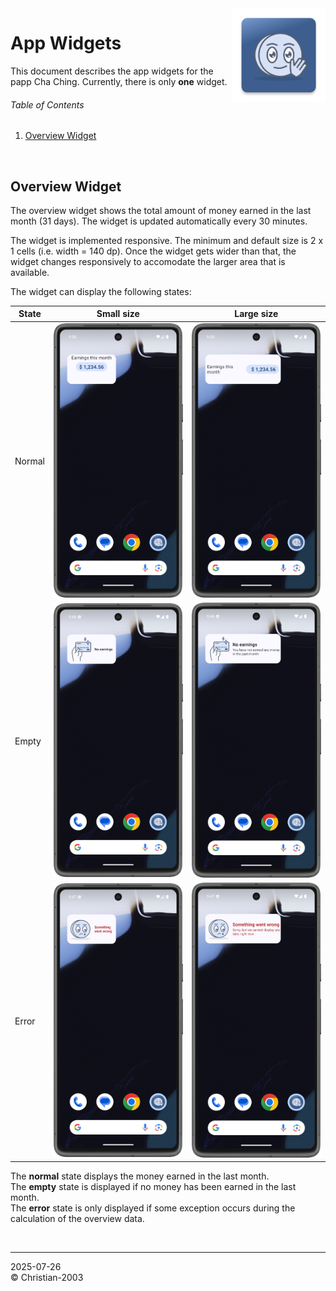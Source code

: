 <img src="../img/icon.png" height="150" align="right">

# App Widgets
This document describes the app widgets for the papp Cha Ching. Currently, there is only **one** widget.

###### Table of Contents
1. [Overview Widget](#overview-widget)

<br/>

## Overview Widget
The overview widget shows the total amount of money earned in the last month (31 days). The widget is updated automatically every 30 minutes.

The widget is implemented responsive. The minimum and default size is 2 x 1 cells (i.e. width = 140 dp). Once the widget gets wider than that, the widget changes responsively to accomodate the larger area that is available.

The widget can display the following states:

State | Small size | Large size
--- | --- | ---
Normal | ![](../img/development/widget_normal_small.png) | ![](../img/development/widget_normal_large.png)
Empty | ![](../img/development/widget_empty_small.png) | ![](../img/development/widget_empty_large.png)
Error | ![](../img/development/widget_error_small.png) | ![](../img/development/widget_error_large.png)

The **normal** state displays the money earned in the last month.  
The **empty** state is displayed if no money has been earned in the last month.  
The **error** state is only displayed if some exception occurs during the calculation of the overview data.

<br/>

***

2025-07-26  
&copy; Christian-2003
